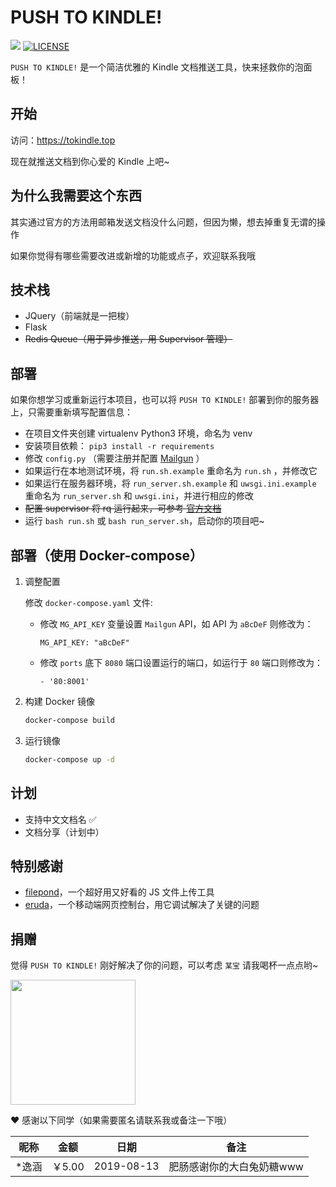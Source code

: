 # PUSH TO KINDLE!

![](<https://img.shields.io/badge/author-aneureka-orange.svg>) [![LICENSE](https://img.shields.io/badge/license-Anti%20996-blue.svg)](https://github.com/996icu/996.ICU/blob/master/LICENSE)

`PUSH TO KINDLE!` 是一个简洁优雅的 Kindle 文档推送工具，快来拯救你的泡面板！



## 开始

访问：https://tokindle.top

现在就推送文档到你心爱的 Kindle 上吧~



## 为什么我需要这个东西

其实通过官方的方法用邮箱发送文档没什么问题，但因为懒，想去掉重复无谓的操作

如果你觉得有哪些需要改进或新增的功能或点子，欢迎联系我哦


## 技术栈

- JQuery（前端就是一把梭）
- Flask
- ~~Redis Queue（用于异步推送，用 Supervisor 管理）~~



## 部署

如果你想学习或重新运行本项目，也可以将 `PUSH TO KINDLE!` 部署到你的服务器上，只需要重新填写配置信息：

- 在项目文件夹创建 virtualenv Python3 环境，命名为 venv
- 安装项目依赖： `pip3 install -r requirements`
- 修改 `config.py` （需要注册并配置 [Mailgun](https://www.mailgun.com/) ）
- 如果运行在本地测试环境，将 `run.sh.example` 重命名为 `run.sh` ，并修改它
- 如果运行在服务器环境，将 `run_server.sh.example` 和 `uwsgi.ini.example` 重命名为 `run_server.sh` 和 `uwsgi.ini`，并进行相应的修改
- ~~配置 supervisor 将 rq 运行起来，可参考 [官方文档](http://python-rq.org/patterns/supervisor/)~~
- 运行 `bash run.sh` 或 `bash run_server.sh`，启动你的项目吧~

## 部署（使用 Docker-compose）

1. 调整配置

   修改 `docker-compose.yaml` 文件:
     - 修改 `MG_API_KEY` 变量设置 `Mailgun` API，如 API 为 `aBcDeF` 则修改为：

        `MG_API_KEY: "aBcDeF"`

     - 修改 `ports` 底下 `8080` 端口设置运行的端口，如运行于 `80` 端口则修改为：

        `- '80:8001'`

2. 构建 Docker 镜像

   ```bash
   docker-compose build
   ```

3. 运行镜像

   ```bash
   docker-compose up -d
   ```

## 计划

- 支持中文文档名 ✅
- 文档分享（计划中）



## 特别感谢

- [filepond](https://github.com/pqina/filepond)，一个超好用又好看的 JS 文件上传工具
- [eruda](https://github.com/liriliri/eruda)，一个移动端网页控制台，用它调试解决了关键的问题



## 捐赠

觉得 `PUSH TO KINDLE!` 刚好解决了你的问题，可以考虑 `某宝` 请我喝杯一点点哟~

<img width="200px" src="https://i.loli.net/2019/04/07/5ca9ef413e986.jpg" />



❤️ 感谢以下同学（如果需要匿名请联系我或备注一下哦）

| 昵称  | 金额   | 日期       | 备注                      |
| ----- | ------ | ---------- | ------------------------- |
| *逸涵 | ￥5.00 | 2019-08-13 | 肥肠感谢你的大白兔奶糖www |
